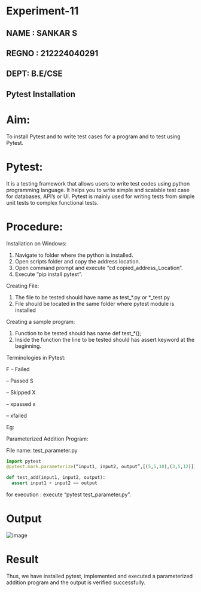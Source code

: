 # Experiment-11
## NAME : SANKAR S
## REGNO : 212224040291
## DEPT: B.E/CSE

## Pytest Installation
# Aim:
To install Pytest and to write test cases for a program and to test using Pytest. 
# Pytest:
It is a testing framework that allows users to write test codes using python programming 
language. It helps you to write simple and scalable test case for databases, API’s or UI. Pytest 
is mainly used for writing tests from simple unit tests to complex functional tests.
# Procedure:
Installation on Windows: 

1) Navigate to folder where the python is installed. 
2) Open scripts folder and copy the address location. 
3) Open command prompt and execute “cd copied_address_Location”. 
4) Execute “pip install pytest”.
   
Creating File:

1) The file to be tested should have name as test_*.py or *_test.py 
2) File should be located in the same folder where pytest module is installed
   
Creating a sample program: 
1) Function to be tested should has name def test_*(); 
2) Inside the function the line to be tested should has assert keyword at the beginning.

Terminologies in Pytest: 

F – Failed 

– Passed S 

– Skipped X 

– xpassed x 

– xfailed 

Eg: 

Parameterized Addition Program: 

File name: test_parameter.py 
```python
import pytest 
@pytest.mark.parameterize(“input1, input2, output”,[(5,5,10),(3,5,12)])
```
```python
def test_add(input1, input2, output):
  assert input1 + input2 == output 
```
for execution : execute “pytest test_parameter.py”. 

# Output
![image](https://github.com/user-attachments/assets/931820ec-46ab-42b2-b4e7-5ae0d3c11362)

# Result
Thus, we have installed pytest, implemented and executed a parameterized addition 
program and the output is verified successfully.
